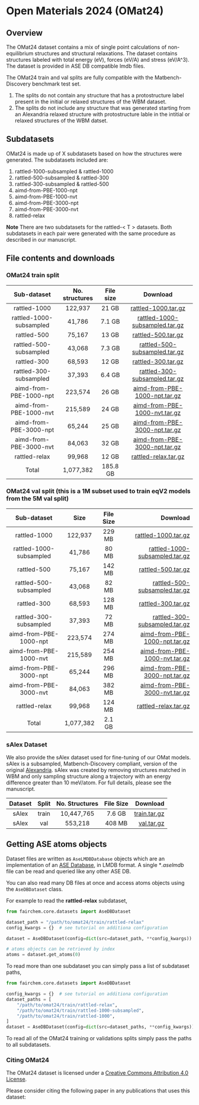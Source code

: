 # Open Materials 2024 (OMat24)

## Overview
The OMat24 dataset contains a mix of single point calculations of non-equilibrium structures and
structural relaxations. The dataset contains structures labeled with total energy (eV), forces (eV/A)
and stress (eV/A^3). The dataset is provided in ASE DB compatible lmdb files.

The OMat24 train and val splits are fully compatible with the Matbench-Discovery benchmark test set.
   1. The splits do not contain any structure that has a protostructure label present in the initial or relaxed
      structures of the WBM dataset.
   2. The splits do not include any structure that was generated starting from an Alexandria relaxed structure with
      protostructure lable in the intitial or relaxed structures of the  WBM datset.

## Subdatasets
OMat24 is made up of X subdatasets based on how the structures were generated. The subdatasets included are:
1. rattled-1000-subsampled & rattled-1000
2. rattled-500-subsampled & rattled-300
3. rattled-300-subsampled & rattled-500
4. aimd-from-PBE-1000-npt
5. aimd-from-PBE-1000-nvt
6. aimd-from-PBE-3000-npt
7. aimd-from-PBE-3000-nvt
8. rattled-relax

**Note** There are two subdatasets for the rattled-< T > datasets. Both subdatasets in each pair were generated with the
same procedure as described in our manuscript.

## File contents and downloads

### OMat24 train split
|       Sub-dataset        | No. structures | File size |                                                                   Download                                                                   |
|:------------------------:|:--------------:|:---------:|:--------------------------------------------------------------------------------------------------------------------------------------------:|
|      rattled-1000        |    122,937     |   21 GB   |           [rattled-1000.tar.gz](https://dl.fbaipublicfiles.com/opencatalystproject/data/omat/241018/omat/val/rattled-1000.tar.gz)            |
| rattled-1000-subsampled  |     41,786     |  7.1 GB   |[rattled-1000-subsampled.tar.gz](https://dl.fbaipublicfiles.com/opencatalystproject/data/omat/241018/omat/val/rattled-1000-subsampled.tar.gz) |
|       rattled-500        |     75,167     |   13 GB   |            [rattled-500.tar.gz](https://dl.fbaipublicfiles.com/opencatalystproject/data/omat/241018/omat/val/rattled-500.tar.gz)             |
|  rattled-500-subsampled  |     43,068     |  7.3 GB   | [rattled-500-subsampled.tar.gz](https://dl.fbaipublicfiles.com/opencatalystproject/data/omat/241018/omat/val/rattled-500-subsampled.tar.gz)  |
|       rattled-300        |     68,593     |   12 GB   |            [rattled-300.tar.gz](https://dl.fbaipublicfiles.com/opencatalystproject/data/omat/241018/omat/val/rattled-300.tar.gz)             |
|  rattled-300-subsampled  |     37,393     |  6.4 GB   | [rattled-300-subsampled.tar.gz](https://dl.fbaipublicfiles.com/opencatalystproject/data/omat/241018/omat/val/rattled-300-subsampled.tar.gz)  |
|  aimd-from-PBE-1000-npt  |    223,574     |   26 GB   | [aimd-from-PBE-1000-npt.tar.gz](hhtps://dl.fbaipublicfiles.com/opencatalystproject/data/omat/241018/omat/val/aimd-from-PBE-1000-npt.tar.gz)  |
|  aimd-from-PBE-1000-nvt  |    215,589     |   24 GB   | [aimd-from-PBE-1000-nvt.tar.gz](hhtps://dl.fbaipublicfiles.com/opencatalystproject/data/omat/241018/omat/val/aimd-from-PBE-1000-nvt.tar.gz)  |
|  aimd-from-PBE-3000-npt  |     65,244     |   25 GB   | [aimd-from-PBE-3000-npt.tar.gz](hhtps://dl.fbaipublicfiles.com/opencatalystproject/data/omat/241018/omat/val/aimd-from-PBE-3000-npt.tar.gz)  |
|  aimd-from-PBE-3000-nvt  |     84,063     |   32 GB   | [aimd-from-PBE-3000-npt.tar.gz](hhtps://dl.fbaipublicfiles.com/opencatalystproject/data/omat/241018/omat/val/aimd-from-PBE-3000-npt.tar.gz)  |
|      rattled-relax       |     99,968     |   12 GB   |            [rattled-relax.tar.gz](https://dl.fbaipublicfiles.com/opencatalystproject/data/omat/241018/omat/val/rattled-relax.tar.gz)         |
|          Total           |   1,077,382    | 185.8 GB  |

### OMat24 val split (this is a 1M subset used to train eqV2 models from the 5M val split)

|       Sub-dataset       |   Size    | File Size |                                                                                                                                      Download |
|:-----------------------:|:---------:|:---------:|----------------------------------------------------------------------------------------------------------------------------------------------:|
|      rattled-1000       |  122,937  |  229 MB   |                       [rattled-1000.tar.gz](https://dl.fbaipublicfiles.com/opencatalystproject/data/omat/241018/omat/val/rattled-1000.tar.gz) |
| rattled-1000-subsampled |  41,786   |   80 MB   | [rattled-1000-subsampled.tar.gz](https://dl.fbaipublicfiles.com/opencatalystproject/data/omat/241018/omat/val/rattled-1000-subsampled.tar.gz) |
|       rattled-500       |  75,167   |  142 MB   |                         [rattled-500.tar.gz](https://dl.fbaipublicfiles.com/opencatalystproject/data/omat/241018/omat/val/rattled-500.tar.gz) |
| rattled-500-subsampled  |  43,068   |   82 MB   |   [rattled-500-subsampled.tar.gz](https://dl.fbaipublicfiles.com/opencatalystproject/data/omat/241018/omat/val/rattled-500-subsampled.tar.gz) |
|       rattled-300       |  68,593   |  128 MB   |                         [rattled-300.tar.gz](https://dl.fbaipublicfiles.com/opencatalystproject/data/omat/241018/omat/val/rattled-300.tar.gz) |
| rattled-300-subsampled  |  37,393   |   72 MB   |   [rattled-300-subsampled.tar.gz](https://dl.fbaipublicfiles.com/opencatalystproject/data/omat/241018/omat/val/rattled-300-subsampled.tar.gz) |
| aimd-from-PBE-1000-npt  |  223,574  |  274 MB   |   [aimd-from-PBE-1000-npt.tar.gz](https://dl.fbaipublicfiles.com/opencatalystproject/data/omat/241018/omat/val/aimd-from-PBE-1000-npt.tar.gz) |
| aimd-from-PBE-1000-nvt  |  215,589  |  254 MB   |   [aimd-from-PBE-1000-nvt.tar.gz](https://dl.fbaipublicfiles.com/opencatalystproject/data/omat/241018/omat/val/aimd-from-PBE-1000-nvt.tar.gz) |
| aimd-from-PBE-3000-npt  |  65,244   |  296 MB   |   [aimd-from-PBE-3000-npt.tar.gz](https://dl.fbaipublicfiles.com/opencatalystproject/data/omat/241018/omat/val/aimd-from-PBE-3000-npt.tar.gz) |
| aimd-from-PBE-3000-nvt  |  84,063   |  382 MB   |   [aimd-from-PBE-3000-nvt.tar.gz](https://dl.fbaipublicfiles.com/opencatalystproject/data/omat/241018/omat/val/aimd-from-PBE-3000-nvt.tar.gz) |
|      rattled-relax      |  99,968   |  124 MB   |                     [rattled-relax.tar.gz](https://dl.fbaipublicfiles.com/opencatalystproject/data/omat/241018/omat/val/rattled-relax.tar.gz) |
|          Total          | 1,077,382 |  2.1 GB   |


### sAlex Dataset
We also provide the sAlex dataset used for fine-tuning of our OMat models. sAlex is a subsampled, Matbench-Discovery compliant, version of the original [Alexandria](https://alexandria.icams.rub.de/).
sAlex was created by removing structures matched in WBM and only sampling structure along a trajectory with an energy difference greater than 10 meV/atom. For full details,
please see the manuscript.

| Dataset | Split | No. Structures | File Size |                                                                                               Download |
|:-------:|:-----:|:--------------:|:---------:|-------------------------------------------------------------------------------------------------------:|
|  sAlex  | train |   10,447,765   |  7.6 GB   | [train.tar.gz](https://dl.fbaipublicfiles.com/opencatalystproject/data/omat/241018/sAlex/train.tar.gz) |
|  sAlex  |  val  |    553,218     |  408 MB   |     [val.tar.gz](https://dl.fbaipublicfiles.com/opencatalystproject/data/omat/241018/sAlex/val.tar.gz) |


## Getting ASE atoms objects
Dataset files are written as `AseLMDBDatabase` objects which are an implementation of an [ASE Database](https://wiki.fysik.dtu.dk/ase/ase/db/db.html),
in LMDB format. A single **.aselmdb* file can be read and queried like any other ASE DB.

You can also read many DB files at once and access atoms objects using the `AseDBDataset` class.

For example to read the **rattled-relax** subdataset,
```python
from fairchem.core.datasets import AseDBDataset

dataset_path = "/path/to/omat24/train/rattled-relax"
config_kwargs = {}  # see tutorial on additiona configuration

dataset = AseDBDataset(config=dict(src=dataset_path, **config_kwargs))

# atoms objects can be retrieved by index
atoms = dataset.get_atoms(0)
```

To read more than one subdataset you can simply pass a list of subdataset paths,
```python
from fairchem.core.datasets import AseDBDataset

config_kwargs = {}  # see tutorial on additiona configuration
dataset_paths = [
    "/path/to/omat24/train/rattled-relax",
    "/path/to/omat24/train/rattled-1000-subsampled",
    "/path/to/omat24/train/rattled-1000",
]
dataset = AseDBDataset(config=dict(src=dataset_paths, **config_kwargs))
```
To read all of the OMat24 training or validations splits simply pass the paths to all subdatasets.

### Citing OMat24

The OMat24 dataset is licensed under a [Creative Commons Attribution 4.0 License](https://creativecommons.org/licenses/by/4.0/legalcode).

Please consider citing the following paper in any publications that uses this dataset:


```bibtex

```

```bibtex

```
